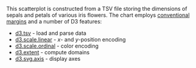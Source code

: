 This scatterplot is constructed from a TSV file storing the dimensions of sepals and petals of various iris flowers. The chart employs [conventional margins](http://bl.ocks.org/3019563) and a number of D3 features:

* [d3.tsv](https://github.com/mbostock/d3/wiki/CSV) - load and parse data
* [d3.scale.linear](https://github.com/mbostock/d3/wiki/Quantitative-Scales) - *x*- and *y*-position encoding
* [d3.scale.ordinal](https://github.com/mbostock/d3/wiki/Ordinal-Scales) - color encoding
* [d3.extent](https://github.com/mbostock/d3/wiki/Arrays#wiki-d3_extent) - compute domains
* [d3.svg.axis](https://github.com/mbostock/d3/wiki/SVG-Axes) - display axes